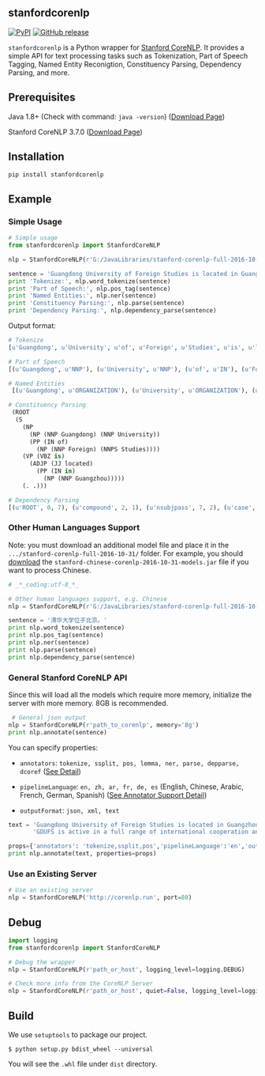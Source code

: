 ## stanfordcorenlp
[![PyPI](https://img.shields.io/pypi/v/stanfordcorenlp.svg)]()
[![GitHub release](https://img.shields.io/github/release/Lynten/stanford-corenlp.svg)]()

`stanfordcorenlp` is a Python wrapper for [Stanford CoreNLP](https://stanfordnlp.github.io/CoreNLP/). It provides a simple API for text processing tasks such as Tokenization, Part of Speech Tagging, Named Entity Reconigtion, Constituency Parsing, Dependency Parsing, and more.

## Prerequisites
Java 1.8+ (Check with command: `java -version`) ([Download Page](http://www.oracle.com/technetwork/cn/java/javase/downloads/jdk8-downloads-2133151-zhs.html))

Stanford CoreNLP 3.7.0 ([Download Page](https://stanfordnlp.github.io/CoreNLP/download.html))

## Installation

`pip install stanfordcorenlp`

## Example
### Simple Usage
```python
# Simple usage
from stanfordcorenlp import StanfordCoreNLP

nlp = StanfordCoreNLP(r'G:/JavaLibraries/stanford-corenlp-full-2016-10-31/')

sentence = 'Guangdong University of Foreign Studies is located in Guangzhou.'
print 'Tokenize:', nlp.word_tokenize(sentence)
print 'Part of Speech:', nlp.pos_tag(sentence)
print 'Named Entities:', nlp.ner(sentence)
print 'Constituency Parsing:', nlp.parse(sentence)
print 'Dependency Parsing:', nlp.dependency_parse(sentence)
```

Output format:
```python
# Tokenize
[u'Guangdong', u'University', u'of', u'Foreign', u'Studies', u'is', u'located', u'in', u'Guangzhou', u'.']

# Part of Speech
[(u'Guangdong', u'NNP'), (u'University', u'NNP'), (u'of', u'IN'), (u'Foreign', u'NNP'), (u'Studies', u'NNPS'), (u'is', u'VBZ'), (u'located', u'JJ'), (u'in', u'IN'), (u'Guangzhou', u'NNP'), (u'.', u'.')]

# Named Entities
 [(u'Guangdong', u'ORGANIZATION'), (u'University', u'ORGANIZATION'), (u'of', u'ORGANIZATION'), (u'Foreign', u'ORGANIZATION'), (u'Studies', u'ORGANIZATION'), (u'is', u'O'), (u'located', u'O'), (u'in', u'O'), (u'Guangzhou', u'LOCATION'), (u'.', u'O')]

# Constituency Parsing
 (ROOT
  (S
    (NP
      (NP (NNP Guangdong) (NNP University))
      (PP (IN of)
        (NP (NNP Foreign) (NNPS Studies))))
    (VP (VBZ is)
      (ADJP (JJ located)
        (PP (IN in)
          (NP (NNP Guangzhou)))))
    (. .)))

# Dependency Parsing
[(u'ROOT', 0, 7), (u'compound', 2, 1), (u'nsubjpass', 7, 2), (u'case', 5, 3), (u'compound', 5, 4), (u'nmod', 2, 5), (u'auxpass', 7, 6), (u'case', 9, 8), (u'nmod', 7, 9), (u'punct', 7, 10)]

```

### Other Human Languages Support
Note: you must download an additional model file and place it in the `.../stanford-corenlp-full-2016-10-31/` folder. For example, you should [download](http://nlp.stanford.edu/software/stanford-chinese-corenlp-2016-10-31-models.jar) the `stanford-chinese-corenlp-2016-10-31-models.jar` file if you want to process Chinese.
```python
# _*_coding:utf-8_*_

# Other human languages support, e.g. Chinese
nlp = StanfordCoreNLP(r'G:/JavaLibraries/stanford-corenlp-full-2016-10-31/', lang='zh')

sentence = '清华大学位于北京。'
print nlp.word_tokenize(sentence)
print nlp.pos_tag(sentence)
print nlp.ner(sentence)
print nlp.parse(sentence)
print nlp.dependency_parse(sentence)
```

### General Stanford CoreNLP API
Since this will load all the models which require more memory, initialize the server with more memory. 8GB is recommended.

```python
 # General json output
nlp = StanfordCoreNLP(r'path_to_corenlp', memory='8g')
print nlp.annotate(sentence)
```
You can specify properties:

- `annotators`: `tokenize, ssplit, pos, lemma, ner, parse, depparse, dcoref` ([See Detail](https://stanfordnlp.github.io/CoreNLP/annotators.html))

- `pipelineLanguage`: `en, zh, ar, fr, de, es` (English, Chinese, Arabic, French, German, Spanish) ([See Annotator Support Detail](https://stanfordnlp.github.io/CoreNLP/human-languages.html)) 

- `outputFormat`: `json, xml, text`
```python
text = 'Guangdong University of Foreign Studies is located in Guangzhou. ' \
       'GDUFS is active in a full range of international cooperation and exchanges in education. '

props={'annotators': 'tokenize,ssplit,pos','pipelineLanguage':'en','outputFormat':'xml'}
print nlp.annotate(text, properties=props)
```


### Use an Existing Server
```python
# Use an existing server
nlp = StanfordCoreNLP('http://corenlp.run', port=80)
```

## Debug
```python
import logging
from stanfordcorenlp import StanfordCoreNLP

# Debug the wrapper
nlp = StanfordCoreNLP(r'path_or_host', logging_level=logging.DEBUG)

# Check more info from the CoreNLP Server 
nlp = StanfordCoreNLP(r'path_or_host', quiet=False, logging_level=logging.DEBUG)
```

## Build

We use `setuptools` to package our project.
```
$ python setup.py bdist_wheel --universal
```

You will see the `.whl` file under `dist` directory.